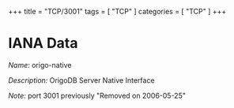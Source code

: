 +++
title = "TCP/3001"
tags = [ "TCP" ]
categories = [ "TCP" ]
+++

# IANA Data

_Name:_ origo-native

_Description:_ OrigoDB Server Native Interface

_Note:_ port 3001 previously "Removed on 2006-05-25"

